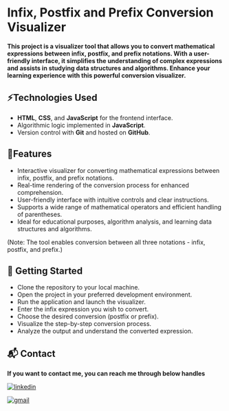 
# **Infix, Postfix and Prefix Conversion Visualizer**



**This project is a visualizer tool that allows you to convert mathematical expressions between infix, postfix, and prefix notations. With a user-friendly interface, it simplifies the understanding of complex expressions and assists in studying data structures and algorithms. Enhance your learning experience with this powerful conversion visualizer.**


## ⚡Technologies Used

- **HTML**, **CSS**, and **JavaScript** for the frontend interface.
- Algorithmic logic implemented in **JavaScript**.
- Version control with **Git** and hosted on **GitHub**.

## 🚀Features

- Interactive visualizer for converting mathematical expressions between infix, postfix, and prefix notations.
- Real-time rendering of the conversion process for enhanced comprehension.
- User-friendly interface with intuitive controls and clear instructions.
- Supports a wide range of mathematical operators and efficient handling of parentheses.
- Ideal for educational purposes, algorithm analysis, and learning data structures and algorithms.

(Note: The tool enables conversion between all three notations - infix, postfix, and prefix.)

## 🏁 Getting Started

- Clone the repository to your local machine.
- Open the project in your preferred development environment.
- Run the application and launch the visualizer.
- Enter the infix expression you wish to convert.
- Choose the desired conversion (postfix or prefix).
- Visualize the step-by-step conversion process.
- Analyze the output and understand the converted expression.


<h2>📬 Contact</h2>

**If you want to contact me, you can reach me through below handles**

[![linkedin](https://img.shields.io/badge/LinkedIn-0077B5?style=for-the-badge&logo=linkedin&logoColor=white)](https://www.linkedin.com/in/aadarsh-kumar-kiit)

[![gmail](https://img.shields.io/badge/Gmail-D14836?style=for-the-badge&logo=gmail&logoColor=white)](mailto:kumaraadarsh789@gmail.com)



